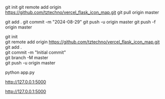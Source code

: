 git init
git remote add origin https://github.com/tztechno/vercel_flask_icon_map.git
git pull origin master 

git add .
git commit -m "2024-08-29"
git push -u origin master
git push -f origin master


git init                
git remote add origin https://github.com/tztechno/vercel_flask_icon_map.git
git add .                     
git commit -m "Initial commit"  
git branch -M master           
git push -u origin master  



python app.py

http://127.0.0.1:5000

http://127.0.0.1:5000